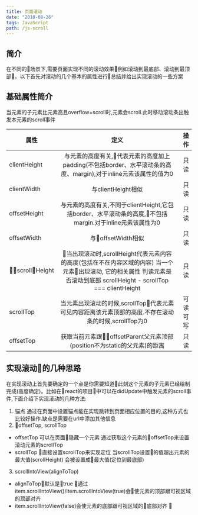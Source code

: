 ```yaml
---
title: 页面滚动
date: "2018-08-26"
tags: JavaScript
path: /js-scroll
---
```


## 简介
在不同的场景下,需要页面实现不同的滚动效果例如滚动到最底部、滚动到最顶部。以下首先对滚动的几个基本的属性进行总结并给出实现滚动的一些方案

## 基础属性简介
当元素的子元素比元素高且overflow=scroll时,元素会scroll.此时移动滚动条出触发本元素的scroll事件  

| 属性 | 定义 | 操作| 
| - | :-: | -: | 
| clientHeight | 与元素的高度有关,代表元素的高度加上padding(不包括border、水平滚动条的高度、margin),对于inline元素该属性的值为0 | 只读 | 
| clientWidth | 与clientHeight相似 | 只读 |
| offsetHeight | 与元素的高度有关,不同于clientHeight,它包括border、水平滚动条的高度,不包括margin.对于inline元素该属性为0 |  只读 |
| offsetWidth | 与offsetWidth相似 | 只读 |  
| scrollHeight | 当出现滚动时,scrollHeight代表元素内容的高度(包括在不在内容区域的内容)  当一个元素出现滚动, 它的相关属性 判读元素是否滚动到底部 scrollHeight - scrollTop === clientHeight | 只读 |
| scrollTop | 当元素出现滚动的时候,scrollTop代表元素可见内容距离该元素顶部的高度.不存在滚动条的时候,scrollTop为0 | 可读可写 |
|offsetTop | 获取当前元素跟offsetParent父元素顶部(position不为static的父元素)的距离 | 只读 |

## 实现滚动的几种思路
在实现滚动上首先要确定的一个点是你需要知道此刻这个元素的子元素已经绘制完成(高度确定)。比如在react的项目中可以在didUpdate中触发元素的scroll事件,下面介绍下实现滚动的几种方法:
1. 锚点 通过在页面中设置锚点能在实现跳转到页面相应位置的目的,这种方式也比较好操作.缺点是需要在url中添加其他信息
2. offsetTop, scrollTop  
  * offsetTop 可以在页面隐藏一个元素 通过获取这个元素的offsetTop来设置滚动元素的scrollTop 
  * scrollTop 直接设置scrollTop来实现定位 当scrollTop设置的值超出元素的最大值(scrollHeight) 会被设置成最大值(定位到最底部)  
3. scrollIntoView(alignToTop)   
  * alignToTop默认是true 通过item.scrollIntoView()/item.scrollIntoView(true)会使元素的顶部跟可视区域的顶部对齐
  * item.scrollIntoView(false)会使元素的底部跟可视区域的底部对齐 